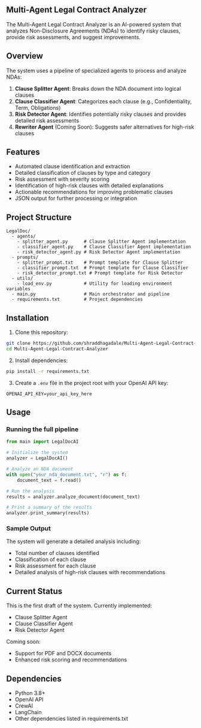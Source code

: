 ## Multi-Agent Legal Contract Analyzer

The Multi-Agent Legal Contract Analyzer is an AI-powered system that analyzes Non-Disclosure Agreements (NDAs) to identify risky clauses, provide risk assessments, and suggest improvements.

## Overview

The system uses a pipeline of specialized agents to process and analyze NDAs:

1. **Clause Splitter Agent**: Breaks down the NDA document into logical clauses
2. **Clause Classifier Agent**: Categorizes each clause (e.g., Confidentiality, Term, Obligations)
3. **Risk Detector Agent**: Identifies potentially risky clauses and provides detailed risk assessments
4. **Rewriter Agent** (Coming Soon): Suggests safer alternatives for high-risk clauses

## Features

- Automated clause identification and extraction
- Detailed classification of clauses by type and category
- Risk assessment with severity scoring
- Identification of high-risk clauses with detailed explanations
- Actionable recommendations for improving problematic clauses
- JSON output for further processing or integration

## Project Structure

```
LegalDoc/
  - agents/
    - splitter_agent.py      # Clause Splitter Agent implementation
    - classifier_agent.py    # Clause Classifier Agent implementation
    - risk_detector_agent.py # Risk Detector Agent implementation
  - prompts/
    - splitter_prompt.txt    # Prompt template for Clause Splitter
    - classifier_prompt.txt  # Prompt template for Clause Classifier
    - risk_detector_prompt.txt # Prompt template for Risk Detector
  - utils/
    - load_env.py            # Utility for loading environment variables
  - main.py                  # Main orchestrator and pipeline
  - requirements.txt         # Project dependencies
```

## Installation

1. Clone this repository:
```bash
git clone https://github.com/shraddhagadale/Multi-Agent-Legal-Contract-Analyzer
cd Multi-Agent-Legal-Contract-Analyzer
```

2. Install dependencies:
```bash
pip install -r requirements.txt
```

3. Create a `.env` file in the project root with your OpenAI API key:
```
OPENAI_API_KEY=your_api_key_here
```

## Usage

### Running the full pipeline

```python
from main import LegalDocAI

# Initialize the system
analyzer = LegalDocAI()

# Analyze an NDA document
with open("your_nda_document.txt", "r") as f:
    document_text = f.read()

# Run the analysis
results = analyzer.analyze_document(document_text)

# Print a summary of the results
analyzer.print_summary(results)
```

### Sample Output

The system will generate a detailed analysis including:
- Total number of clauses identified
- Classification of each clause
- Risk assessment for each clause
- Detailed analysis of high-risk clauses with recommendations

## Current Status

This is the first draft of the system. Currently implemented:
- Clause Splitter Agent
- Clause Classifier Agent
- Risk Detector Agent

Coming soon:
- Support for PDF and DOCX documents
- Enhanced risk scoring and recommendations

## Dependencies

- Python 3.8+
- OpenAI API
- CrewAI
- LangChain
- Other dependencies listed in requirements.txt


